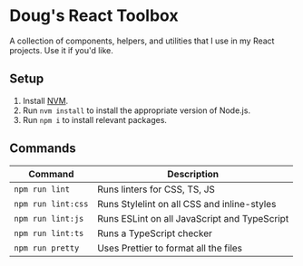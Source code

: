 # Doug's React Toolbox

A collection of components, helpers, and utilities that I use in my React projects. Use it if you'd
like.

## Setup

1. Install [NVM](https://github.com/nvm-sh/nvm).
2. Run `nvm install` to install the appropriate version of Node.js.
3. Run `npm i` to install relevant packages.

## Commands

| Command            | Description                                  |
| ------------------ | -------------------------------------------- |
| `npm run lint`     | Runs linters for CSS, TS, JS                 |
| `npm run lint:css` | Runs Stylelint on all CSS and inline-styles  |
| `npm run lint:js`  | Runs ESLint on all JavaScript and TypeScript |
| `npm run lint:ts`  | Runs a TypeScript checker                    |
| `npm run pretty`   | Uses Prettier to format all the files        |
